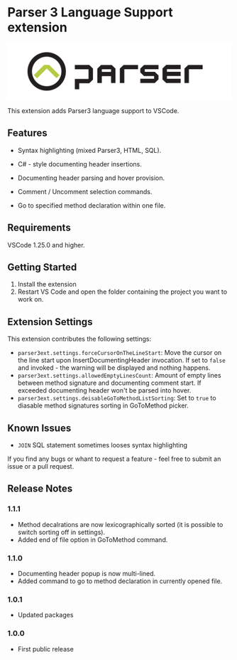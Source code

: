 # Parser 3 Language Support extension

![](.\images\logo.png)

This extension adds Parser3 language support to VSCode.

## Features

- Syntax highlighting (mixed Parser3, HTML, SQL).

- C# - style documenting header insertions.

- Documenting header parsing and hover provision.

- Comment / Uncomment selection commands.

- Go to specified method declaration within one file.

## Requirements

VSCode 1.25.0 and higher.

## Getting Started

1. Install the extension
2. Restart VS Code and open the folder containing the project you want to work on.

## Extension Settings

This extension contributes the following settings:

* `parser3ext.settings.forceCursorOnTheLineStart`: Move the cursor on the line start upon InsertDocumentingHeader invocation. If set to `false` and invoked - the warning will be displayed and nothing happens.
* `parser3ext.settings.allowedEmptyLinesCount`: Amount of empty lines between method signature and documenting comment start. If exceeded documenting header won't be parsed into hover.
* `parser3ext.settings.deisableGoToMethodListSorting`: Set to `true` to diasable method signatures sorting in GoToMethod picker.

## Known Issues

- `JOIN` SQL statement sometimes looses syntax highlighting

If you find any bugs or whant to request a feature - feel free to submit an issue or a pull request.

## Release Notes

### 1.1.1

- Method decalrations are now lexicographically sorted (it is possible to switch sorting off in settings).
- Added end of file option in GoToMethod command.

### 1.1.0

- Documenting header popup is now multi-lined.
- Added command to go to method declaration in currently opened file.

### 1.0.1

- Updated packages

### 1.0.0

- First public release